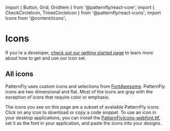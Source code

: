 import { Button, Grid, GridItem } from '@patternfly/react-core';
import { CheckCircleIcon, TimesCircleIcon } from '@patternfly/react-icons';
import Icons from '@content/icons';

# Icons
 If you're a developer, [check out our getting started page](/get-started/developers#using-styles) to learn more about how to get and use our icon set.

## All icons
PatternFly uses custom icons and selections from [FontAwesome](https://fontawesome.com/icons). PatternFly icons are two dimensional and flat. Most of the icons are gray with the exception of icons that require color or emphasis. 

The icons you see on this page are a subset of available PatternFly icons. Click on any icon to download or copy a code snippet. To use an icon in your desktop applications, you can install the [PatternFlyIcons-webfont.ttf](https://github.com/patternfly/patternfly-next/blob/master/src/patternfly/assets/pficon/pficon.ttf), set it as the font in your application, and paste the icons into your designs.

<Icons />
